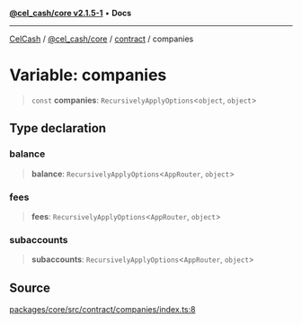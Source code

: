 [**@cel_cash/core v2.1.5-1**](../../README.md) • **Docs**

***

[CelCash](../../../../README.md) / [@cel\_cash/core](../../README.md) / [contract](../README.md) / companies

# Variable: companies

> `const` **companies**: `RecursivelyApplyOptions`\<`object`, `object`\>

## Type declaration

### balance

> **balance**: `RecursivelyApplyOptions`\<`AppRouter`, `object`\>

### fees

> **fees**: `RecursivelyApplyOptions`\<`AppRouter`, `object`\>

### subaccounts

> **subaccounts**: `RecursivelyApplyOptions`\<`AppRouter`, `object`\>

## Source

[packages/core/src/contract/companies/index.ts:8](https://github.com/Pyxlab/celcash/blob/9dbc7013720b05f34ded33140fbf1d827b403eea/packages/core/src/contract/companies/index.ts#L8)
